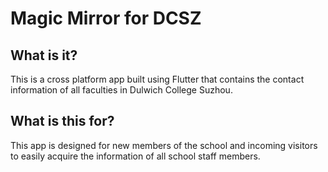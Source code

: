 # Magic Mirror for DCSZ

## What is it?
This is a cross platform app built using Flutter that contains the contact information of all faculties in Dulwich College Suzhou.

## What is this for?
This app is designed for new members of the school and incoming visitors to easily acquire the information of all school staff members.
